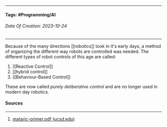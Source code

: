 __________________________________________________________________________
#### **Tags:** #Programming/AI 
###### *Date Of Creation: 2023-10-24*
__________________________________________________________________________

Because of the many directions [[robotics]] took in it's early days, a method of organizing the different way robots are controlled was needed. The different types of robot controls of this age are called:

1. [[Reactive Control]]
2. [[hybrid control]]
3. [[Behaviour-Based Control]]

These are now called *purely deliberative control* and are no longer used in modern day robotics.
#### Sources
__________________________________________________________________________
1. [mataric-primer.pdf (ucsd.edu)](https://pages.ucsd.edu/~ehutchins/cogs8/mataric-primer.pdf)